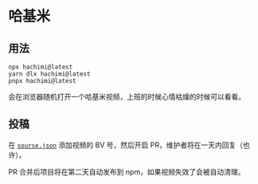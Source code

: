 # 哈基米

## 用法

```shell
npx hachimi@latest
yarn dlx hachimi@latest
pnpx hachimi@latest
```

会在浏览器随机打开一个哈基米视频，上班的时候心情枯燥的时候可以看看。

## 投稿

在 [`sourse.json`](./src/source.json) 添加视频的 BV 号，然后开启 PR，维护者将在一天内回复（也许）。

PR 合并后项目将在第二天自动发布到 npm，如果视频失效了会被自动清理。
